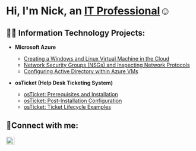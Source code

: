 
<h1>Hi, I'm Nick, an <a href="https://linkedin.com/in/nick-krall">IT Professional</a>☺</h1>

<h2>👨‍💻 Information Technology Projects:</h2>

- <b>Microsoft Azure</b>
  - [Creating a Windows and Linux Virtual Machine in the Cloud](https://github.com/NickBot-dev/Creating-VMs-Azure)
  - [Network Security Groups (NSGs) and Inspecting Network Protocols](https://github.com/NickBot-dev/azure-network-protocols)
  - [Configuring Active Directory within Azure VMs](https://github.com/NickBot-dev/configure-ad)

- <b>osTicket (Help Desk Ticketing System)</b>
  - [osTicket: Prerequisites and Installation](https://github.com/NickBot-dev/osticket-prereqs)
  - [osTicket: Post-Installation Configuration](https://github.com/NickBot-dev/post-install-config)
  - [osTicket: Ticket Lifecycle Examples](https://github.com/NickBot-dev/ticket-lifecycle)


<h2>🤳Connect with me:</h2>

[<img align="left" alt="Josh | LinkedIn" width="22px" src="https://cdn.jsdelivr.net/npm/simple-icons@v3/icons/linkedin.svg" />][linkedin]

[linkedin]: https://linkedin.com/in/nick-krall

